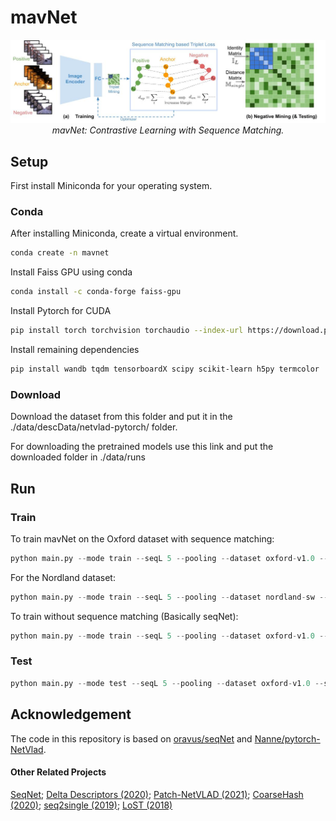 # mavNet

<p align="center">
  <img src="./assets/mavNet.jpg">
    <br/><em>mavNet: Contrastive Learning with Sequence Matching.</em>
</p>

## Setup
First install Miniconda for your operating system. 
### Conda
After installing Miniconda, create a virtual environment.
```bash
conda create -n mavnet
```
Install Faiss GPU using conda
```bash
conda install -c conda-forge faiss-gpu
```
Install Pytorch for CUDA
```bash
pip install torch torchvision torchaudio --index-url https://download.pytorch.org/whl/cu118
```
Install remaining dependencies
```bash
pip install wandb tqdm tensorboardX scipy scikit-learn h5py termcolor
```

### Download
Download the dataset from this folder and put it in the ./data/descData/netvlad-pytorch/ folder.

For downloading the pretrained models use this link and put the downloaded folder in ./data/runs

## Run

### Train
To train mavNet on the Oxford dataset with sequence matching:
```python
python main.py --mode train --seqL 5 --pooling --dataset oxford-v1.0 --loss_trip_method meanOfPairs --neg_trip_method meanOfPairs --expName ox10_MoP_negMoP
```
For the Nordland dataset:
```python
python main.py --mode train --seqL 5 --pooling --dataset nordland-sw --loss_trip_method meanOfPairs --neg_trip_method meanOfPairs --expName nord-sw_MoP_negMoP
```

To train without sequence matching (Basically seqNet):
```python
python main.py --mode train --seqL 5 --pooling --dataset oxford-v1.0 --loss_trip_method centerOnly --neg_trip_method centerOnly --expName ox10_CO_negCO
```

### Test
```python
python main.py --mode test --seqL 5 --pooling --dataset oxford-v1.0 --split test --resume ./data/runs/<name_of_the_model_file>
```

## Acknowledgement
The code in this repository is based on [oravus/seqNet](https://github.com/oravus/seqNet) and [Nanne/pytorch-NetVlad](https://github.com/Nanne/pytorch-NetVlad).

#### Other Related Projects
[SeqNet](https://github.com/oravus/seqNet);
[Delta Descriptors (2020)](https://github.com/oravus/DeltaDescriptors);
[Patch-NetVLAD (2021)](https://github.com/QVPR/Patch-NetVLAD);
[CoarseHash (2020)](https://github.com/oravus/CoarseHash);
[seq2single (2019)](https://github.com/oravus/seq2single);
[LoST (2018)](https://github.com/oravus/lostX)


